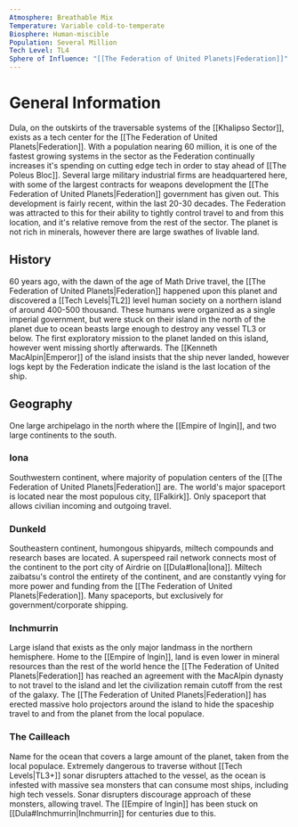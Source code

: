 ```yaml
---
Atmosphere: Breathable Mix
Temperature: Variable cold-to-temperate
Biosphere: Human-miscible
Population: Several Million
Tech Level: TL4
Sphere of Influence: "[[The Federation of United Planets|Federation]]"
---
```

# General Information

Dula, on the outskirts of the traversable systems of the [[Khalipso Sector]], exists as a tech center for the [[The Federation of United Planets|Federation]]. With a population nearing 60 million, it is one of the fastest growing systems in the sector as the Federation continually increases it's spending on cutting edge tech in order to stay ahead of [[The Poleus Bloc]]. Several large military industrial firms are headquartered here, with some of the largest contracts for weapons development the [[The Federation of United Planets|Federation]] government has given out. 
This development is fairly recent, within the last 20-30 decades. The Federation was attracted to this for their ability to tightly control travel to and from this location, and it's relative remove from the rest of the sector. 
The planet is not rich in minerals, however there are large swathes of livable land. 

## History
60 years ago, with the dawn of the age of Math Drive travel, the [[The Federation of United Planets|Federation]] happened upon this planet and discovered a [[Tech Levels|TL2]] level human society on a northern island of around 400-500 thousand. These humans were organized as a single imperial government, but were stuck on their island in the north of the planet due to ocean beasts large enough to destroy any vessel TL3 or below. The first exploratory mission to the planet landed on this island, however went missing shortly afterwards. The [[Kenneth MacAlpin|Emperor]] of the island insists that the ship never landed, however logs kept by the Federation indicate the island is the last location of the ship. 

## Geography

One large archipelago in the north where the [[Empire of Ingin]], and two large continents to the south. 

### Iona

Southwestern continent, where majority of population centers of the [[The Federation of United Planets|Federation]] are. The world's major spaceport is located near the most populous city, [[Falkirk]]. Only spaceport that allows civilian incoming and outgoing travel. 

### Dunkeld

Southeastern continent, humongous shipyards, miltech compounds and research bases are located. A superspeed rail network connects most of the continent to the port city of Airdrie on [[Dula#Iona|Iona]]. Miltech zaibatsu's control the entirety of the continent, and are constantly vying for more power and funding from the [[The Federation of United Planets|Federation]]. Many spaceports, but exclusively for government/corporate shipping. 

### Inchmurrin

Large island that exists as the only major landmass in the northern hemisphere. Home to the [[Empire of Ingin]], land is even lower in mineral resources than the rest of the world hence the [[The Federation of United Planets|Federation]] has reached an agreement with the MacAlpin dynasty to not travel to the island and let the civilization remain cutoff from the rest of the galaxy. The [[The Federation of United Planets|Federation]] has erected massive holo projectors around the island to hide the spaceship travel to and from the planet from the local populace.

### The Cailleach

Name for the ocean that covers a large amount of the planet, taken from the local populace. Extremely dangerous to traverse without [[Tech Levels|TL3+]] sonar disrupters attached to the vessel, as the ocean is infested with massive sea monsters that can consume most ships, including high tech vessels. Sonar disrupters discourage approach of these monsters, allowing travel. The [[Empire of Ingin]] has been stuck on [[Dula#Inchmurrin|Inchmurrin]] for centuries due to this. 